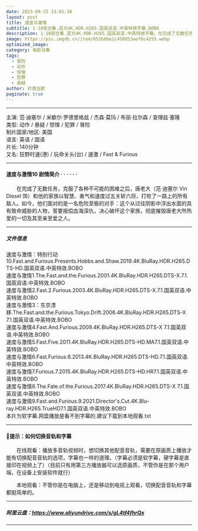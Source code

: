 ```yaml
---
date: 2023-09-25 13:01:38
layout: post
title: 速度与激情
subtitle: 1-10部合集.蓝光4K.HDR.H265.国英双语.中英特效字幕.BOBO
description: 1-10部合集.蓝光4K.HDR.H265.国英双语.中英特效字幕。在完成了无数任务，克服了各种不可能的困难之后，唐老大和他的家族以智慧、勇气和速度过五关斩六将，打败了一路上的所有敌人。如今，他们面对的是一名危险至极的对手...
image: https://pic.imgdb.cn/item/653bbbe1c458853aef8c4255.webp
optimized_image: 
category: 电影合集
tags:
  - 冒险
  - 动作
  - 惊悚
  - 犯罪
  - 悬疑
author: 对酒当歌
paginate: true
---
```


---

主演: 范·迪塞尔 / 米歇尔·罗德里格兹 / 杰森·莫玛 / 布丽·拉尔森 / 查理兹·塞隆  
类型: 动作 / 悬疑 / 惊悚 / 犯罪 / 冒险  
制片国家/地区: 美国  
语言: 英语 / 国语  
片长: 140分钟  
又名: 狂野时速(港) / 玩命关头(台) / 速激 / Fast & Furious  

---

#### 速度与激情10 剧情简介 · · · · · ·

　　在完成了无数任务，克服了各种不可能的困难之后，唐老大（范·迪塞尔 Vin Diesel 饰）和他的家族以智慧、勇气和速度过五关斩六将，打败了一路上的所有敌人。如今，他们面对的是一名危险至极的对手：这个从过往阴影中浮出水面的具有致命威胁的人物，誓要报偿血海深仇，决心破坏这个家族，彻底摧毁唐老大所热爱的一切及其至亲至爱之人。

---

##### 文件信息

速度与激情：特别行动10.Fast.and.Furious.Presents.Hobbs.and.Shaw.2019.4K.BluRay.HDR.H265.DTS-HD.国英双语.中英特效.BOBO  
速度与激情1.The.Fast.and.the.Furious.2001.4K.BluRay.HDR.H265.DTS-X.7.1.国英双语.中英特效.BOBO  
速度与激情2.Fast.2.Furious.2003.4K.BluRay.HDR.H265.DTS-X.7.1.国英双语.中英特效.BOBO  
速度与激情3：东京漂移.The.Fast.and.the.Furious.Tokyo.Drift.2006.4K.BluRay.HDR.H265.DTS-X 7.1.国英双语.中英特效.BOBO  
速度与激情4.Fast.And.Furious.2009.4K.BluRay.HDR.H265.DTS-X 7.1.国英双语.中英特效.BOBO  
速度与激情5.Fast.Five.2011.4K.BluRay.HDR.H265.DTS-HD.MA7.1.国英双语.中英特效.BOBO  
速度与激情6.Fast.Furious.6.2013.4K.BluRay.HDR.H265.DTS-HD.7.1.国英双语.中英特效.BOBO  
速度与激情7.Furious.7.2015.4K.BluRay.HDR.H265.DTS-HD.HR7.1.国英双语.中英特效.BOBO  
速度与激情8.The.Fate.of.the.Furious.2017.4K.BluRay.HDR.H265.DTS-X 7.1.国英双语.中英特效.BOBO  
速度与激情9.Fast.and.Furious.9.2021.Director's.Cut.4K.Blu-ray.HDR.H265.TrueHD7.1.国英双语.中英特效.BOBO  
本片为软字幕.网盘播放是看不到字幕的.建议下载到本地观看.txt  

---

#### 🔔提示：如何切换音轨和字幕

　　在线观看：播放多音轨视频时，想切换其他配音音轨，需要在原画质上播放才能有切换配音音轨的选项，字幕也一样的道理。（字幕必须是软字幕，硬字幕是直接印在视频上了）（目前只有用第三方播放器可以选原画质，不管你是在那个用户端，在设备上安装软件就行）

　　本地观看：不管你是在电脑上，还是移动到电视上观看，切换配音音轨和字幕都挺简单的。

---

##### 阿里云盘：<https://www.aliyundrive.com/s/gL4tf4fhrQx>

---
